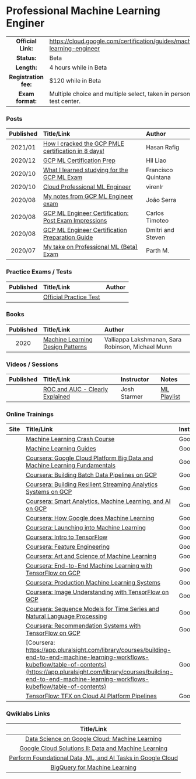 # Professional Machine Learning Enginer

| | | |
| :---:         |     :---      |          :--- |
| **Official Link:** | https://cloud.google.com/certification/guides/machine-learning-engineer | 
| **Status:** | Beta | 
| **Length:** | 4 hours while in Beta | 
| **Registration fee:** | $120 while in Beta | 
| **Exam format:** | Multiple choice and multiple select, taken in person at a test center. | 

### Posts
| Published | Title/Link | Author |
| :---:         |     :---      |          :--- |
|  2021/01 | [How I cracked the GCP PMLE certification in 8 days!](https://ml-rafiqhasan.medium.com/how-i-cracked-the-gcp-professional-ml-engineer-certification-in-8-days-f341cf0bc5a0) | Hasan Rafig |
|  2020/12 | [GCP ML Certification Prep](https://hilliao.medium.com/google-cloud-professional-machine-learning-engineer-certification-preparation-guide-22a58a6610c9) | Hil Liao|
|  2020/10 | [What I learned studying for the GCP ML Exam](https://www.jellyfish.com/en-us/training/blog/studying-for-the-gcp-machine-learning-exam) | Francisco Quintana |
|  2020/10 | [Cloud Professional ML Engineer](https://virenlr.com/2020/10/my-journey-with-ml-part-3-cloud-professional-ml-engineer/) | virenlr |
|  2020/08 | [My notes from GCP ML Engineer exam](https://medium.com/@jmoniz0/my-notes-on-google-cloud-machine-learning-engineer-exam-280eab80f8ab) | João Serra |
|  2020/08 | [GCP ML Engineer Certification: Post Exam Impressions](https://www.linkedin.com/pulse/google-cloud-professional-machine-learning-engineer-post-timoteo/) | Carlos Timoteo |
|  2020/08 | [GCP ML Engineer Certification Preparation Guide](https://deploy.live/blog/google-cloud-professional-machine-learning-engineer-certification-preparation-guide/) | Dmitri and Steven |
|  2020/07 | [My take on Professional ML (Beta) Exam](https://www.linkedin.com/pulse/my-take-professional-machine-learning-engineerbeta-exam-parth-mehta/) | Parth M. |

### Practice Exams / Tests
| Published | Title/Link | Author |
| :---:         |     :---      |          :--- |
| | [Official Practice Test](https://cloud.google.com/certification/sample-questions/machine-learning-engineer) | |

### Books
| Published | Title/Link | Author |
| :---:         |     :---      |          :--- |
|  2020 | [Machine Learning Design Patterns](https://www.oreilly.com/library/view/machine-learning-design/9781098115777/) | Valliappa Lakshmanan, Sara Robinson, Michael Munn |

### Videos / Sessions
| Published | Title/Link | Instructor | Notes | 
| :---:         |     :---      |          :--- |          :--- | 
| | [ROC and AUC - Clearly Explained](https://www.youtube.com/watch?v=4jRBRDbJemM) | Josh Starmer | [ML Playlist](https://www.youtube.com/playlist?list=PLblh5JKOoLUICTaGLRoHQDuF_7q2GfuJF) |

### Online Trainings
| Site | Title/Link | Instructor |
| :---:         |     :---      |          :--- |
| | [Machine Learning Crash Course](https://developers.google.com/machine-learning/crash-course) | Google |
| | [Machine Learning Guides](https://developers.google.com/machine-learning/guides) | Google |
| | [Coursera: Google Cloud Platform Big Data and Machine Learning Fundamentals](https://www.coursera.org/learn/gcp-big-data-ml-fundamentals/home/welcome) | Google |
| | [Coursera: Building Batch Data Pipelines on GCP](https://www.coursera.org/learn/batch-data-pipelines-gcp/home/welcome) | Google |
| | [Coursera: Building Resilient Streaming Analytics Systems on GCP](https://www.coursera.org/learn/streaming-analytics-systems-gcp/home/welcome) | Google |
| | [Coursera: Smart Analytics, Machine Learning, and AI on GCP](https://www.coursera.org/learn/smart-analytics-machine-learning-ai-gcp/home/welcome) | Google |
| | [Coursera: How Google does Machine Learning](https://www.coursera.org/learn/google-machine-learning?specialization=machine-learning-tensorflow-gcp) | Google |
| | [Coursera: Launching into Machine Learning](https://www.coursera.org/learn/launching-machine-learning?specialization=machine-learning-tensorflow-gcp) | Google |
| | [Coursera: Intro to TensorFlow](https://www.coursera.org/learn/intro-tensorflow?specialization=machine-learning-tensorflow-gcp) | Google |
| | [Coursera: Feature Engineering](https://www.coursera.org/learn/feature-engineering?specialization=machine-learning-tensorflow-gcp) | Google |
| | [Coursera: Art and Science of Machine Learning](https://www.coursera.org/learn/art-science-ml) | Google |
| | [Coursera: End-to-End Machine Learning with TensorFlow on GCP](https://www.coursera.org/learn/end-to-end-ml-tensorflow-gcp?specialization=advanced-machine-learning-tensorflow-gcp) | Google |
| | [Coursera: Production Machine Learning Systems](https://www.coursera.org/learn/gcp-production-ml-systems?specialization=advanced-machine-learning-tensorflow-gcp) | Google |
| | [Coursera: Image Understanding with TensorFlow on GCP](https://www.coursera.org/learn/image-understanding-tensorflow-gcp?specialization=advanced-machine-learning-tensorflow-gcp) | Google |
| | [Coursera: Sequence Models for Time Series and Natural Language Processing](https://www.coursera.org/learn/sequence-models-tensorflow-gcp?specialization=advanced-machine-learning-tensorflow-gcp) | Google |
| | [Coursera: Recommendation Systems with TensorFlow on GCP](https://www.coursera.org/learn/recommendation-models-gcp) | Google |
| | [Coursera: https://app.pluralsight.com/library/courses/building-end-to-end-machine-learning-workflows-kubeflow/table-of-contents](https://app.pluralsight.com/library/courses/building-end-to-end-machine-learning-workflows-kubeflow/table-of-contents) | Google |
| | [TensorFlow: TFX on Cloud AI Platform Pipelines](https://www.tensorflow.org/tfx/tutorials/tfx/cloud-ai-platform-pipelines) | Google |

### Qwiklabs Links
|  Title/Link  |
| :---:         |
| [Data Science on Google Cloud: Machine Learning](https://google.qwiklabs.com/quests/50) |
| [Google Cloud Solutions II: Data and Machine Learning](https://google.qwiklabs.com/quests/38) |
| [Perform Foundational Data, ML, and AI Tasks in Google Cloud](https://google.qwiklabs.com/quests/117) |
| [BigQuery for Machine Learning](https://google.qwiklabs.com/quests/71) |

